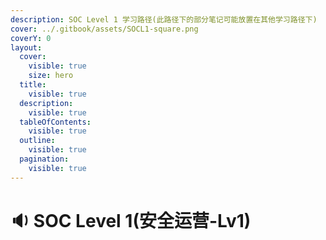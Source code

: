 ```yaml
---
description: SOC Level 1 学习路径(此路径下的部分笔记可能放置在其他学习路径下)
cover: ../.gitbook/assets/SOCL1-square.png
coverY: 0
layout:
  cover:
    visible: true
    size: hero
  title:
    visible: true
  description:
    visible: true
  tableOfContents:
    visible: true
  outline:
    visible: true
  pagination:
    visible: true
---
```


# 🔉 SOC Level 1(安全运营-Lv1)

